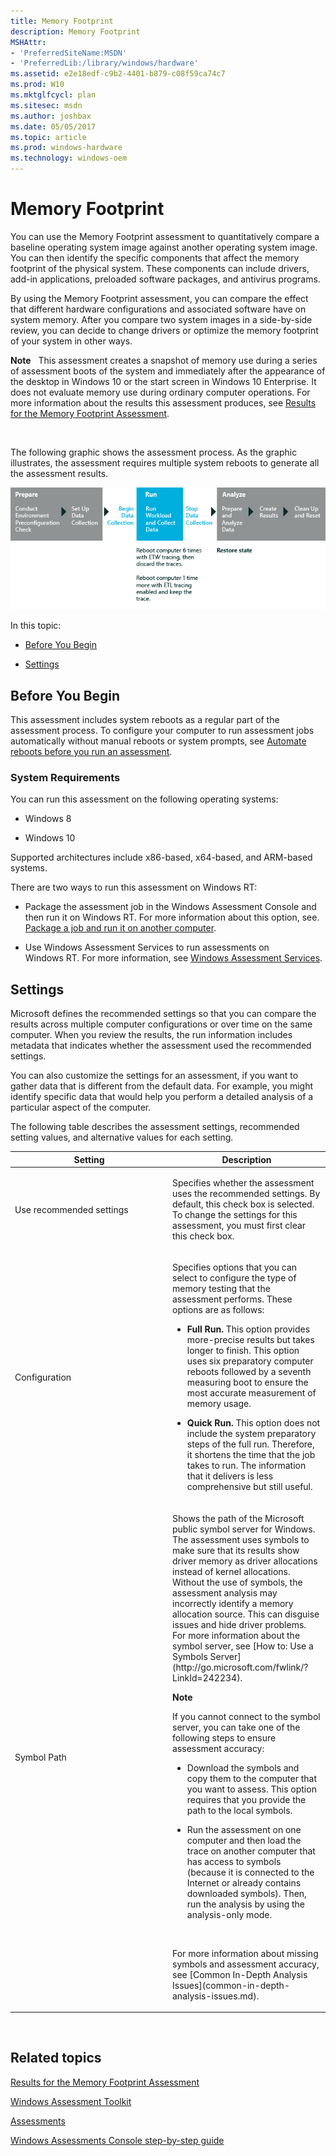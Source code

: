 ```yaml
---
title: Memory Footprint
description: Memory Footprint
MSHAttr:
- 'PreferredSiteName:MSDN'
- 'PreferredLib:/library/windows/hardware'
ms.assetid: e2e18edf-c9b2-4401-b879-c08f59ca74c7
ms.prod: W10
ms.mktglfcycl: plan
ms.sitesec: msdn
ms.author: joshbax
ms.date: 05/05/2017
ms.topic: article
ms.prod: windows-hardware
ms.technology: windows-oem
---
```


# Memory Footprint


You can use the Memory Footprint assessment to quantitatively compare a baseline operating system image against another operating system image. You can then identify the specific components that affect the memory footprint of the physical system. These components can include drivers, add-in applications, preloaded software packages, and antivirus programs.

By using the Memory Footprint assessment, you can compare the effect that different hardware configurations and associated software have on system memory. After you compare two system images in a side-by-side review, you can decide to change drivers or optimize the memory footprint of your system in other ways.

**Note**  
This assessment creates a snapshot of memory use during a series of assessment boots of the system and immediately after the appearance of the desktop in Windows 10 or the start screen in Windows 10 Enterprise. It does not evaluate memory use during ordinary computer operations. For more information about the results this assessment produces, see [Results for the Memory Footprint Assessment](results-for-the-memory-footprint-assessment.md).

 

The following graphic shows the assessment process. As the graphic illustrates, the assessment requires multiple system reboots to generate all the assessment results.

![memory footprint workflow](images/dep-win8-8-techref-memoryfootprint.jpg)

In this topic:

-   [Before You Begin](#beforebegin)

-   [Settings](#assesssettings)

## <a href="" id="beforebegin"></a>Before You Begin


This assessment includes system reboots as a regular part of the assessment process. To configure your computer to run assessment jobs automatically without manual reboots or system prompts, see [Automate reboots before you run an assessment](automate-reboots-before-you-run-an-assessment.md).

### System Requirements

You can run this assessment on the following operating systems:

-   Windows 8

-   Windows 10

Supported architectures include x86-based, x64-based, and ARM-based systems.

There are two ways to run this assessment on Windows RT:

-   Package the assessment job in the Windows Assessment Console and then run it on Windows RT. For more information about this option, see. [Package a job and run it on another computer](package-a-job-and-run-it-on-another-computer.md).

-   Use Windows Assessment Services to run assessments on Windows RT. For more information, see [Windows Assessment Services](windows-assessment-services-technical-reference.md).

## <a href="" id="assesssettings"></a>Settings


Microsoft defines the recommended settings so that you can compare the results across multiple computer configurations or over time on the same computer. When you review the results, the run information includes metadata that indicates whether the assessment used the recommended settings.

You can also customize the settings for an assessment, if you want to gather data that is different from the default data. For example, you might identify specific data that would help you perform a detailed analysis of a particular aspect of the computer.

The following table describes the assessment settings, recommended setting values, and alternative values for each setting.

<table>
<colgroup>
<col width="50%" />
<col width="50%" />
</colgroup>
<thead>
<tr class="header">
<th>Setting</th>
<th>Description</th>
</tr>
</thead>
<tbody>
<tr class="odd">
<td><p>Use recommended settings</p></td>
<td><p>Specifies whether the assessment uses the recommended settings. By default, this check box is selected. To change the settings for this assessment, you must first clear this check box.</p></td>
</tr>
<tr class="even">
<td><p>Configuration</p></td>
<td><p>Specifies options that you can select to configure the type of memory testing that the assessment performs. These options are as follows:</p>
<ul>
<li><p><strong>Full Run.</strong> This option provides more-precise results but takes longer to finish. This option uses six preparatory computer reboots followed by a seventh measuring boot to ensure the most accurate measurement of memory usage.</p></li>
<li><p><strong>Quick Run.</strong> This option does not include the system preparatory steps of the full run. Therefore, it shortens the time that the job takes to run. The information that it delivers is less comprehensive but still useful.</p></li>
</ul></td>
</tr>
<tr class="odd">
<td><p>Symbol Path</p></td>
<td><p>Shows the path of the Microsoft public symbol server for Windows. The assessment uses symbols to make sure that its results show driver memory as driver allocations instead of kernel allocations. Without the use of symbols, the assessment analysis may incorrectly identify a memory allocation source. This can disguise issues and hide driver problems. For more information about the symbol server, see [How to: Use a Symbols Server](http://go.microsoft.com/fwlink/?LinkId=242234).</p>
<div class="alert">
<strong>Note</strong>  
<p>If you cannot connect to the symbol server, you can take one of the following steps to ensure assessment accuracy:</p>
<ul>
<li><p>Download the symbols and copy them to the computer that you want to assess. This option requires that you provide the path to the local symbols.</p></li>
<li><p>Run the assessment on one computer and then load the trace on another computer that has access to symbols (because it is connected to the Internet or already contains downloaded symbols). Then, run the analysis by using the analysis-only mode.</p></li>
</ul>
</div>
<div>
 
</div>
<p>For more information about missing symbols and assessment accuracy, see [Common In-Depth Analysis Issues](common-in-depth-analysis-issues.md).</p></td>
</tr>
</tbody>
</table>

 

## Related topics


[Results for the Memory Footprint Assessment](results-for-the-memory-footprint-assessment.md)

[Windows Assessment Toolkit](index.md)

[Assessments](assessments.md)

[Windows Assessments Console step-by-step guide](windows-assessment-console-step-by-step-guide.md)

 

 







